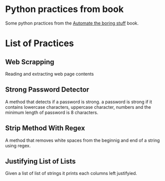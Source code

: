 # Python practices from book

Some python practices from the [Automate the boring stuff](https://automatetheboringstuff.com) book.

# List of Practices

## Web Scrapping

Reading and extracting web page contents


## Strong Password Detector

A method that detects if a password is strong. a password is strong if 
it contains lowercase characters, uppercase character, numbers and the
minimum length of password is 8 characters.


## Strip Method With Regex

A method that removes white spaces from the beginnig and end of a string
using regex.


## Justifying List of Lists

Given a list of list of strings it prints each columns left justifyied.